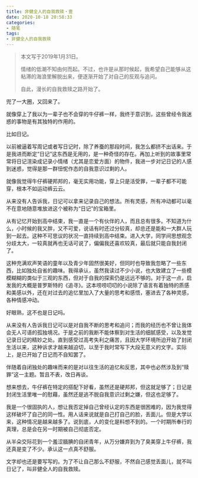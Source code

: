 ```yaml
---
title: 非健全人的自我救赎・壹
date: 2020-10-18 20:58:33
categories: 
- 随笔
tags: 
- 非健全人的自我救赎
---
```


> 本文写于2019年1月31日。
>
> 情绪的低潮不知由何而起。不过，也许是从那时候起，我希望自己能够从这粘滞的海浪里解脱出来，便逐渐开始了对自己的反观与追问。
>
> 自此，漫长的自我救赎之路开始了。

兜了一大圈，又回来了。  

就像穿上了我以为一辈子也不会穿的牛仔裤一样，我终于意识到，这些曾经令我迷惑的事物是有其独特的作用的。

比如日记。

<!--more-->

以前被逼着写周记或者写日记时，除了养蚕的那段时间，我怎么都挤不出话来。于是我进而断定“日记”这东西是无用的，是一种奇怪的存在。再加上听到的故事里常常将日记渲染成记录小情绪（尤其是恋爱方面）的物件，我进一步对记日记的人感到迷惑，觉得是那一群忸怩作态的自我意识过剩的人。

就像我觉得牛仔裤硬邦邦的，毫无实用功能，穿上只是活受罪，一辈子都不可能穿，根本不如运动裤云云。

从来没有人告诉我，日记可以拿来记录自己的想法。所有灵感，所有冲动都可以毫不在意地随意堆放进这个被称为“日记”的宝箱里。

从有记忆开始到高中结束，我一直是一个有伙伴的人，而且总有很多。不知道为什么，小时候的我又胖，又不可爱，说话有时还过分较真，却总还是能和一大群人玩到一起去。这种不可思议的状况一直持续到高中结束。进入大学，同学间思想观念分歧太大，一较真就再也无话可说了，偏偏我还喜欢较真，最后就只能自我封闭了。

这种充满欢声笑语的童年以及青少年固然很美好，但同时也导致我忽略了一些东西，比如独处自省的趣味。我得承认，虽然我读过不少小说，也大致建立了一些模模糊糊的类似于三观的东西，但对于自我的探索仍是远远不够的。对于这一点，启发我的大概是普罗斯特的《追寻》。这本唠唠叨叨的小说除了语言有着独特的质感和美感以外，还在对过去的追忆里加入了大量的思考和感悟，塞进去了各种灵感，各种情感冲动。

好眼熟，这不也是日记吗。

从来没有人告诉我日记可以是对自我不断的思考和追问；而我的经历也不曾让我体会无人可语的孤独境况。于是之前的我断不能体察到对生活的细腻感受，以及发觉记录日记的精妙之处。直到感受过高考失利之痛苦，且因大学环境所迫开始了封闭生活以来，这种诉求才越来越迫切，以至于我时常写下大段无意义的文字。实际上，是已开始了日记而不自知罢了。

伴随着自闭独处的趣味而来的是对以往生活的追忆和反思，其中也必然涉及到“赎罪”这一主题。暂且不表，改日再谈。

想来想去，牛仔裤在特定的搭配下好看，虽然还是硬邦邦，但这就足够了；日记是封闭生活里唯一的慰藉，虽然还是逃不脱自我意识过剩之嫌，但这也足够了。

我是一个很固执的人，想让我否定掉自己曾经认定的东西是很困难的，因为我觉得这样破坏了自己的同一性。用人话来说就是自己打自己的脸，丢面儿。但是大学以来，这种情况是越来越多了。说到底，人的变化是料想不到的。一个时期所奉行的真理，总是会在另一时期被自己彻底否定。

从半朵交际花到一个羞涩腼腆的自闭青年，从万分嫌弃到为了臭美穿上牛仔裤，我还真是变了不少。承认这一点真不舒服。

文字却也还是要写写的。为了不让自己那么不舒服，不然自己感觉丢面儿，就不叫日记了，叫非健全人的自我救赎。